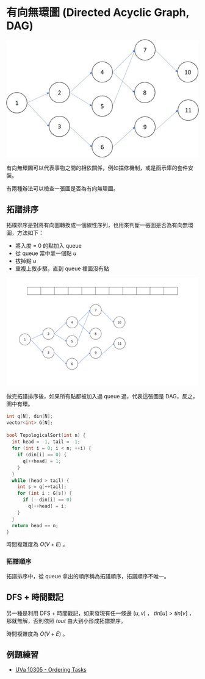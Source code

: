 # 有向無環圖 (Directed Acyclic Graph, DAG)

![](images/directedAcyclicGraph.jpg)

有向無環圖可以代表事物之間的相依關係，例如擋修機制，或是函示庫的套件安裝。

有兩種辦法可以檢查一張圖是否為有向無環圖。

## 拓譜排序

拓樸排序是對將有向圖轉換成一個線性序列，也用來判斷一張圖是否為有向無環圖，方法如下：

- 將入度 = 0 的點加入 queue
- 從 queue 當中拿一個點 $u$
- 拔掉點 $u$
- 重複上敘步驟，直到 queue 裡面沒有點

![](images/topologicalSort.gif)

做完拓譜排序後，如果所有點都被加入過 queue 過，代表這張圖是 DAG，反之，圖中有環。

```cpp
int q[N], din[N];
vector<int> G[N];

bool TopologicalSort(int n) {
  int head = -1, tail = -1;
  for (int i = 0; i < n; ++i) {
    if (din[i] == 0) {
      q[++head] = 1;
    }
  }
  while (head > tail) {
    int s = q[++tail];
    for (int i : G[s]) {
      if (--din[i] == 0)
        q[++head] = i;
    }
  }
  return head == n;
}
```

時間複雜度為 $O(V+E)$ 。

### 拓譜順序

拓譜排序中，從 queue 拿出的順序稱為拓譜順序，拓譜順序不唯一。

## DFS + 時間戳記
另一種是利用 DFS + 時間戳記，如果發現有任一條邊 $(u,v)$ ， $tin[u]>tin[v]$ ，那就無解，否則依照 $tout$ 由大到小形成拓譜排序。

時間複雜度為 $O(V+E)$ 。

## 例題練習

- [UVa 10305 - Ordering Tasks](http://uva.onlinejudge.org/external/103/10305.pdf)